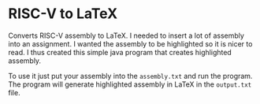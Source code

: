 # RISC-V to LaTeX
Converts RISC-V assembly to LaTeX. I needed to insert a lot of assembly into an assignment. I wanted the assembly to be highlighted so it is nicer to read. I thus created this simple java program that creates highlighted assembly.

To use it just put your assembly into the ```assembly.txt``` and run the program. The program will generate highlighted assembly in LaTeX in the ```output.txt``` file.
